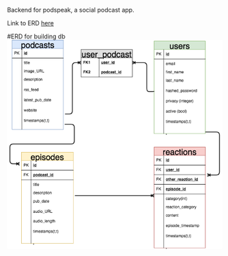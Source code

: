Backend for podspeak, a social podcast app.

Link to ERD [here](https://www.draw.io/?lightbox=1&highlight=0000ff&edit=_blank&layers=1&nav=1#G1WwU7z9RM3wvw6ZaOqx2Lf8la19fsTFiJ)

#ERD for building db
![ERD](podspeak_ERD.png)



